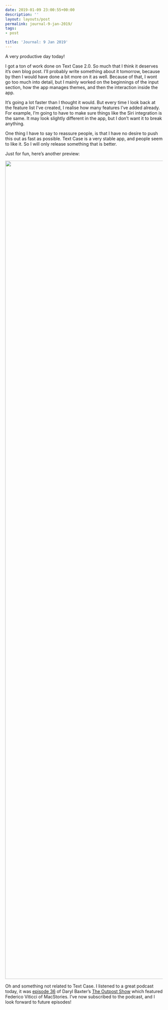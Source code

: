 ```yaml
---
date: 2019-01-09 23:00:55+00:00
description: ''
layout: layouts/post
permalink: journal-9-jan-2019/
tags:
- post

title: 'Journal: 9 Jan 2019'
---
```


<p>A very productive day today!</p>
<p>I got a ton of work done on Text Case 2.0. So much that I think it deserves it’s own blog post. I’ll probably write something about it tomorrow, because by then I would have done a bit more on it as well. Because of that, I wont go too much into detail, but I mainly worked on the beginnings of the input section, how the app manages themes, and then the interaction inside the app.</p>
<p>It’s going a lot faster than I thought it would. But every time I look back at the feature list I’ve created, I realise how many features I’ve added already. For example, I’m going to have to make sure things like the Siri integration is the same. It may look slightly different in the app, but I don’t want it to break anything.</p>
<p>One thing I have to say to reassure people, is that I have no desire to push this out as fast as possible. Text Case is a very stable app, and people seem to like it. So I will only release something that is better.</p>
<p>Just for fun, here’s another preview:</p>
<p><img loading="lazy" width="2710" height="2616" class="alignnone size-full wp-image-6685" src="https://chrishannah.me/images/2019/01/42858658-CBD9-4961-B290-5E686D3EB4F8.jpeg" srcset="https://chrishannah.me/images/2019/01/42858658-CBD9-4961-B290-5E686D3EB4F8.jpeg 2710w, https://chrishannah.me/images/2019/01/42858658-CBD9-4961-B290-5E686D3EB4F8-300x290.jpeg 300w, https://chrishannah.me/images/2019/01/42858658-CBD9-4961-B290-5E686D3EB4F8-768x741.jpeg 768w" sizes="(max-width: 2710px) 100vw, 2710px" /></p>
<p>Oh and something not related to Text Case. I listened to a great podcast today, it was <a href="http://darylbaxter.com/podcast/36-the-ticci-scale-with-federico-viticci/">episode 36</a> of Daryl Baxter’s <a href="http://darylbaxter.com/theoutpostshow/">The Outpost Show</a> which featured Federico Viticci of MacStories. I’ve now subscribed to the podcast, and I look forward to future episodes!</p>
